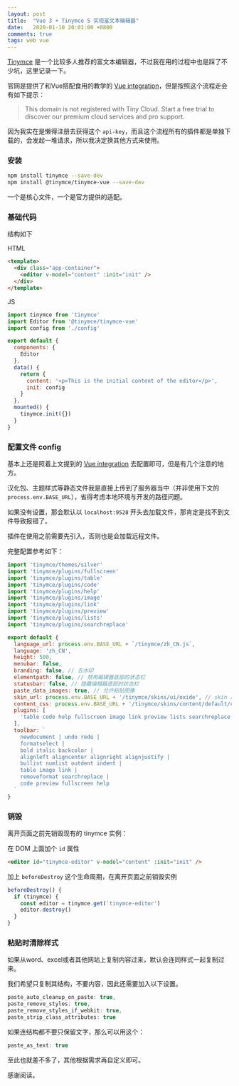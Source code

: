 ```yaml
---
layout: post
title:  "Vue 3 + Tinymce 5 实现富文本编辑器"
date:   2020-01-10 20:01:00 +0800
comments: true
tags: web vue
---
```


[Tinymce](https://www.tiny.cloud/) 是一个比较多人推荐的富文本编辑器，不过我在用的过程中也是踩了不少坑，这里记录一下。

官网是提供了和Vue搭配食用的教学的 [Vue integration](https://www.tiny.cloud/docs/integrations/vue/)，但是按照这个流程走会有如下提示：

> This domain is not registered with Tiny Cloud. Start a free trial to discover our premium cloud services and pro support.

因为我实在是懒得注册去获得这个 `api-key`，而且这个流程所有的插件都是单独下载的，会发起一堆请求，所以我决定换其他方式来使用。

### 安装


```bash
npm install tinymce --save-dev
npm install @tinymce/tinymce-vue --save-dev
```

一个是核心文件，一个是官方提供的适配。

### 基础代码

结构如下

HTML

```html
<template>
  <div class="app-container">
    <editor v-model="content" :init="init" />
  </div>
</template>
```

JS

```js
import tinymce from 'tinymce'
import Editor from '@tinymce/tinymce-vue'
import config from './config'

export default {
  components: {
    Editor
  },
  data() {
    return {
      content: '<p>This is the initial content of the editor</p>',
      init: config
    }
  },
  mounted() {
    tinymce.init({})
  }
}
```

### 配置文件 config

基本上还是照着上文提到的 [Vue integration](https://www.tiny.cloud/docs/integrations/vue/) 去配置即可，但是有几个注意的地方。

汉化包、主题样式等静态文件我是直接上传到了服务器当中（并非使用下文的 `process.env.BASE_URL`），省得考虑本地环境与开发的路径问题。

如果没有设置，那会默认以 `localhost:9528` 开头去加载文件，那肯定是找不到文件导致报错了。

插件在使用之前需要先引入，否则也是会加载远程文件。

完整配置参考如下：

```js
import 'tinymce/themes/silver'
import 'tinymce/plugins/fullscreen'
import 'tinymce/plugins/table'
import 'tinymce/plugins/code'
import 'tinymce/plugins/help'
import 'tinymce/plugins/image'
import 'tinymce/plugins/link'
import 'tinymce/plugins/preview'
import 'tinymce/plugins/lists'
import 'tinymce/plugins/searchreplace'

export default {
  language_url: process.env.BASE_URL + `/tinymce/zh_CN.js`,
  language: 'zh_CN',
  height: 500,
  menubar: false,
  branding: false, // 去水印
  elementpath: false, // 禁用编辑器底部的状态栏
  statusbar: false, // 隐藏编辑器底部的状态栏
  paste_data_images: true, // 允许粘贴图像
  skin_url: process.env.BASE_URL + '/tinymce/skins/ui/oxide', // skin 路径
  content_css: process.env.BASE_URL + '/tinymce/skins/content/default/content.min.css', // content.css 路径
  plugins: [
    'table code help fullscreen image link preview lists searchreplace'
  ],
  toolbar: `
    newdocument | undo redo | 
    formatselect | 
    bold italic backcolor | 
    alignleft aligncenter alignright alignjustify | 
    bullist numlist outdent indent | 
    table image link | 
    removeformat searchreplace | 
    code preview fullscreen help
  `
}
```

### 销毁

离开页面之前先销毁现有的 tinymce 实例：

在 DOM 上面加个 `id` 属性

```html
<editor id="tinymce-editor" v-model="content" :init="init" />
```

加上 `beforeDestroy` 这个生命周期，在离开页面之前销毁实例

```js
beforeDestroy() {
  if (tinymce) {
    const editor = tinymce.get('tinymce-editor')
    editor.destroy()
  }
}
```

### 粘贴时清除样式

如果从word、excel或者其他网站上复制内容过来，默认会连同样式一起复制过来。

我们希望只复制其结构，不要内容，因此还需要加入以下设置。

```js
paste_auto_cleanup_on_paste: true,
paste_remove_styles: true,
paste_remove_styles_if_webkit: true,
paste_strip_class_attributes: true
```

如果连结构都不要只保留文字，那么可以用这个： 

```js
paste_as_text: true
```

至此也就差不多了，其他根据需求再自定义即可。

感谢阅读。
